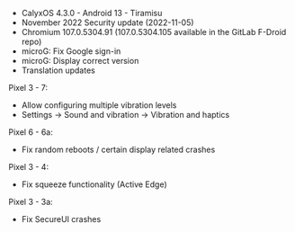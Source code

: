* CalyxOS 4.3.0 - Android 13 - Tiramisu
* November 2022 Security update (2022-11-05)
* Chromium 107.0.5304.91 (107.0.5304.105 available in the GitLab F-Droid repo)
* microG: Fix Google sign-in
* microG: Display correct version
* Translation updates

Pixel 3 - 7:
* Allow configuring multiple vibration levels
* Settings -> Sound and vibration -> Vibration and haptics

Pixel 6 - 6a:
* Fix random reboots / certain display related crashes

Pixel 3 - 4:
* Fix squeeze functionality (Active Edge)

Pixel 3 - 3a:
* Fix SecureUI crashes
